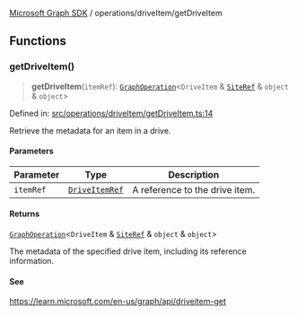 [Microsoft Graph SDK](../../README.md) / operations/driveItem/getDriveItem

## Functions

### getDriveItem()

> **getDriveItem**(`itemRef`): [`GraphOperation`](../../GraphOperation.md#graphoperation)\<`DriveItem` & [`SiteRef`](../../SiteRef.md#siteref) & `object` & `object`\>

Defined in: [src/operations/driveItem/getDriveItem.ts:14](https://github.com/Future-Secure-AI/microsoft-graph/blob/main/src/operations/driveItem/getDriveItem.ts#L14)

Retrieve the metadata for an item in a drive.

#### Parameters

| Parameter | Type | Description |
| ------ | ------ | ------ |
| `itemRef` | [`DriveItemRef`](../../DriveItemRef.md#driveitemref) | A reference to the drive item. |

#### Returns

[`GraphOperation`](../../GraphOperation.md#graphoperation)\<`DriveItem` & [`SiteRef`](../../SiteRef.md#siteref) & `object` & `object`\>

The metadata of the specified drive item, including its reference information.

#### See

https://learn.microsoft.com/en-us/graph/api/driveitem-get
